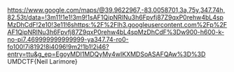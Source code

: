 https://www.google.com/maps/@39.9622967,-83.0058701,3a,75y,347.74h,82.53t/data=!3m11!1e1!3m9!1sAF1QipNRlNu3h6Fpvfj87Z9qxP0rehw4bL4spMzDhCdF!2e10!3e11!6shttps:%2F%2Flh3.googleusercontent.com%2Fp%2FAF1QipNRlNu3h6Fpvfj87Z9qxP0rehw4bL4spMzDhCdF%3Dw900-h600-k-no-pi7.469999999999999-ya347.74-ro0-fo100!7i8192!8i4096!9m2!1b1!2i46?entry=ttu&g_ep=EgoyMDI1MDQyMy4wIKXMDSoASAFQAw%3D%3D
UMDCTF{Neil Larimore}
